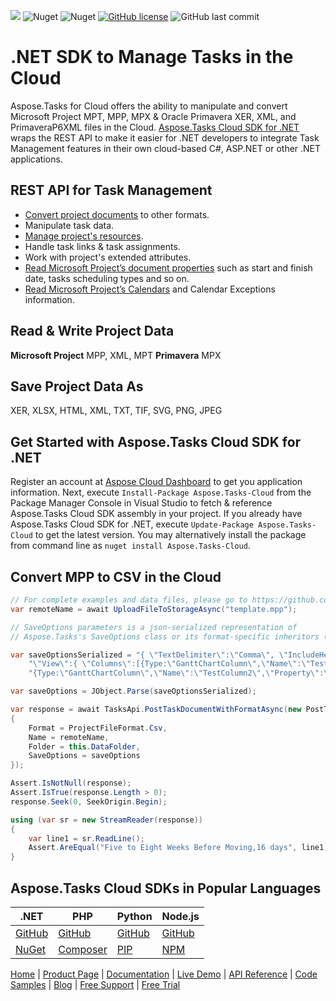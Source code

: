 
![](https://img.shields.io/badge/api-v3.0-lightgrey) ![Nuget](https://img.shields.io/nuget/v/Aspose.tasks-Cloud) ![Nuget](https://img.shields.io/nuget/dt/Aspose.tasks-Cloud) [![GitHub license](https://img.shields.io/github/license/aspose-tasks-cloud/aspose-tasks-cloud-dotnet)](https://github.com/aspose-tasks-cloud/aspose-tasks-cloud-dotnet/blob/master/LICENSE) ![GitHub last commit](https://img.shields.io/github/last-commit/Aspose-tasks-Cloud/aspose-tasks-cloud-dotnet)

# .NET SDK to Manage Tasks in the Cloud

Aspose.Tasks for Cloud offers the ability to manipulate and convert Microsoft Project MPT, MPP, MPX & Oracle Primavera XER, XML, and PrimaveraP6XML files in the Cloud. [Aspose.Tasks Cloud SDK for .NET](https://products.aspose.cloud/tasks/net) wraps the REST API to make it easier for .NET developers to integrate Task Management features in their own cloud-based C#, ASP.NET or other .NET applications.

## REST API for Task Management

- [Convert project documents](https://docs.aspose.cloud/tasks/convert-project-document-to-the-specified-format/) to other formats.
- Manipulate task data.
- [Manage project's resources](https://docs.aspose.cloud/tasks/working-with-resources/).
- Handle task links & task assignments.
- Work with project's extended attributes.
- [Read Microsoft Project’s document properties](https://docs.aspose.cloud/tasks/working-with-calendars/) such as start and finish date, tasks scheduling types and so on.
- [Read Microsoft Project’s Calendars](https://docs.aspose.cloud/tasks/working-with-calendars/) and Calendar Exceptions information.

## Read & Write Project Data

**Microsoft Project** MPP, XML, MPT **Primavera** MPX

## Save Project Data As

XER, XLSX, HTML, XML, TXT, TIF, SVG, PNG, JPEG

## Get Started with Aspose.Tasks Cloud SDK for .NET

Register an account at [Aspose Cloud Dashboard](https://dashboard.aspose.cloud/#/apps) to get you application information. Next, execute `Install-Package Aspose.Tasks-Cloud` from the Package Manager Console in Visual Studio to fetch & reference Aspose.Tasks Cloud SDK assembly in your project. If you already have Aspose.Tasks Cloud SDK for .NET, execute `Update-Package Aspose.Tasks-Cloud` to get the latest version. You may alternatively install the package from command line as `nuget install Aspose.Tasks-Cloud`.

## Convert MPP to CSV in the Cloud

```csharp
// For complete examples and data files, please go to https://github.com/aspose-tasks-cloud/aspose-tasks-cloud-dotnet/
var remoteName = await UploadFileToStorageAsync("template.mpp");

// SaveOptions parameters is a json-serialized representation of 
// Aspose.Tasks's SaveOptions class or its format-specific inheritors (Like CsvOptions, etc):

var saveOptionsSerialized = "{ \"TextDelimiter\":\"Comma\", \"IncludeHeaders\":false,\"NonExistingTestProperty\":false," +
    "\"View\":{ \"Columns\":[{Type:\"GanttChartColumn\",\"Name\":\"TestColumn1\",\"Property\":\"Name\",\"Width\":120}," +
    "{Type:\"GanttChartColumn\",\"Name\":\"TestColumn2\",\"Property\":\"Duration\",\"Width\":120}]}}";

var saveOptions = JObject.Parse(saveOptionsSerialized);

var response = await TasksApi.PostTaskDocumentWithFormatAsync(new PostTaskDocumentWithFormatRequest
{
    Format = ProjectFileFormat.Csv,
    Name = remoteName,
    Folder = this.DataFolder,
    SaveOptions = saveOptions
});

Assert.IsNotNull(response);
Assert.IsTrue(response.Length > 0);
response.Seek(0, SeekOrigin.Begin);

using (var sr = new StreamReader(response))
{
    var line1 = sr.ReadLine();
    Assert.AreEqual("Five to Eight Weeks Before Moving,16 days", line1);
}
```
## Aspose.Tasks Cloud SDKs in Popular Languages

| .NET | PHP | Python | Node.js |
|---|---|---|---|
| [GitHub](https://github.com/aspose-tasks-cloud/aspose-tasks-cloud-dotnet) | [GitHub](https://github.com/aspose-tasks-cloud/aspose-tasks-cloud-php) | [GitHub](https://github.com/aspose-tasks-cloud/aspose-tasks-cloud-python) | [GitHub](https://github.com/aspose-tasks-cloud/aspose-tasks-cloud-node)  | 
| [NuGet](https://www.nuget.org/packages/Aspose.Tasks-Cloud/) | [Composer](https://packagist.org/packages/aspose/tasks-sdk-php) | [PIP](https://pypi.org/project/aspose-tasks-cloud/) | [NPM](https://www.npmjs.com/package/@asposecloud/aspose-tasks-cloud)  |

[Home](https://www.aspose.cloud) | [Product Page](https://products.aspose.cloud/tasks/net) | [Documentation](https://docs.aspose.cloud/tasks/) | [Live Demo](https://products.aspose.app/tasks/family) |  [API Reference](https://apireference.aspose.cloud/tasks/) | [Code Samples](https://github.com/aspose-tasks-cloud/aspose-tasks-cloud-dotnet/tree/master/Aspose.Tasks.Cloud.Sdk.Tests) | [Blog](https://blog.aspose.cloud/category/tasks/) | [Free Support](https://forum.aspose.cloud/c/tasks) | [Free Trial](https://dashboard.aspose.cloud/#/apps)
